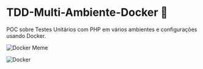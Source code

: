 # TDD-Multi-Ambiente-Docker :whale:
POC sobre Testes Unitários com PHP em vários ambientes e configurações usando Docker. 

![Docker Meme](https://cdn.meme.am/cache/instances/folder554/500x/74111554.jpg)

![Docker](https://encrypted-tbn1.gstatic.com/images?q=tbn:ANd9GcTLYDuy6DqN-pKfGfODwoAu1i8NSoFrEV6oigmmXLpb7PRH5zgk)
